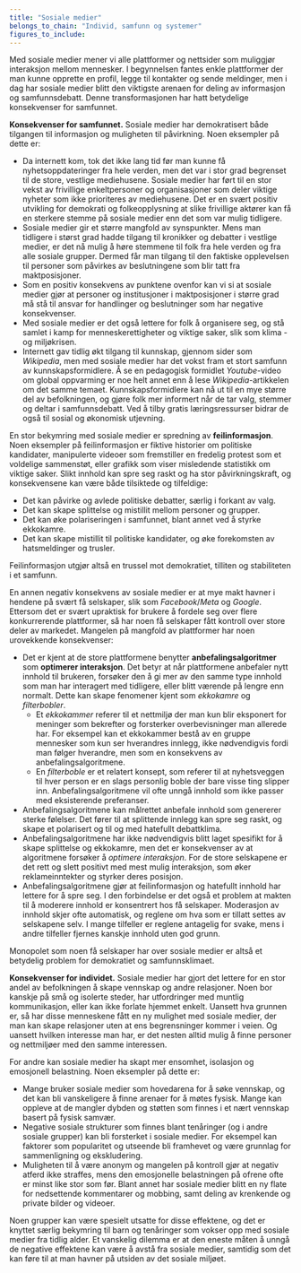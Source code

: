 ```yaml
---
title: "Sosiale medier"
belongs_to_chain: "Individ, samfunn og systemer"
figures_to_include:
---
```


Med sosiale medier mener vi alle plattformer og nettsider som muliggjør interaksjon mellom mennesker. I begynnelsen fantes enkle plattformer der man kunne opprette en profil, legge til kontakter og sende meldinger, men i dag har sosiale medier blitt den viktigste arenaen for deling av informasjon og samfunnsdebatt. Denne transformasjonen har hatt betydelige konsekvenser for samfunnet. 

**Konsekvenser for samfunnet.** Sosiale medier har demokratisert både tilgangen til informasjon og muligheten til påvirkning. Noen eksempler på dette er: 

* Da internett kom, tok det ikke lang tid før man kunne få nyhetsoppdateringer fra hele verden, men det var i stor grad begrenset til de store, vestlige mediehusene. Sosiale medier har ført til en stor vekst av frivillige enkeltpersoner og organisasjoner som deler viktige nyheter som ikke prioriteres av mediehusene. Det er en svært positiv utvikling for demokrati og folkeopplysning at slike frivillige aktører kan få en sterkere stemme på sosiale medier enn det som var mulig tidligere. 
* Sosiale medier gir et større mangfold av synspunkter. Mens man tidligere i størst grad hadde tilgang til kronikker og debatter i vestlige medier, er det nå mulig å høre stemmene til folk fra hele verden og fra alle sosiale grupper. Dermed får man tilgang til den faktiske opplevelsen til personer som påvirkes av beslutningene som blir tatt fra maktposisjoner. 
* Som en positiv konsekvens av punktene ovenfor kan vi si at sosiale medier gjør at personer og institusjoner i maktposisjoner i større grad må stå til ansvar for handlinger og beslutninger som har negative konsekvenser. 
* Med sosiale medier er det også lettere for folk å organisere seg, og stå samlet i kamp for menneskerettigheter og viktige saker, slik som klima -og miljøkrisen. 
* Internett gav tidlig økt tilgang til kunnskap, gjennom sider som *Wikipedia*, men med sosiale medier har det vokst fram et stort samfunn av kunnskapsformidlere. Å se en pedagogisk formidlet *Youtube*-video om global oppvarming er noe helt annet enn å lese *Wikipedia*-artikkelen om det samme temaet. Kunnskapsformidlere kan nå ut til en mye større del av befolkningen, og gjøre folk mer informert når de tar valg, stemmer og deltar i samfunnsdebatt. Ved å tilby gratis læringsressurser bidrar de også til sosial og økonomisk utjevning.  

En stor bekymring med sosiale medier er spredning av **feilinformasjon**. Noen eksempler på feilinformasjon er fiktive historier om politiske kandidater, manipulerte videoer som fremstiller en fredelig protest som et voldelige sammenstøt, eller grafikk som viser misledende statistikk om viktige saker. Slikt innhold kan spre seg raskt og ha stor påvirkningskraft, og konsekvensene kan være både tilsiktede og tilfeldige: 

- Det kan påvirke og avlede politiske debatter, særlig i forkant av valg.
- Det kan skape splittelse og mistillit mellom personer og grupper.
- Det kan øke polariseringen i samfunnet, blant annet ved å styrke ekkokamre. 
- Det kan skape mistillit til politiske kandidater, og øke forekomsten av hatsmeldinger og trusler. 

Feilinformasjon utgjør altså en trussel mot demokratiet, tilliten og stabiliteten i et samfunn. 

En annen negativ konsekvens av sosiale medier er at mye makt havner i hendene på svært få selskaper, slik som *Facebook*/*Meta* og *Google*. Ettersom det er svært upraktisk for brukere å fordele seg over flere konkurrerende plattformer, så har noen få selskaper fått kontroll over store deler av markedet. Mangelen på mangfold av plattformer har noen urovekkende konsekvenser: 

* Det er kjent at de store plattformene benytter **anbefalingsalgoritmer** som **optimerer interaksjon**. Det betyr at når plattformene anbefaler nytt innhold til brukeren, forsøker den å gi mer av den samme type innhold som man har interagert med tidligere, eller blitt værende på lengre enn normalt. Dette kan skape fenomener kjent som *ekkokamre* og *filterbobler*.
    * Et *ekkokammer* referer til et nettmiljø der man kun blir eksponert for meninger som bekrefter og forsterker overbevisninger man allerede har. For eksempel kan et ekkokammer bestå av en gruppe mennesker som kun ser hverandres innlegg, ikke nødvendigvis fordi man følger hverandre, men som en konsekvens av anbefalingsalgoritmene. 
    * En *filterboble* er et relatert konsept, som referer til at nyhetsveggen til hver person er en slags personlig boble der bare visse ting slipper inn. Anbefalingsalgoritmene vil ofte unngå innhold som ikke passer med eksisterende preferanser. 
* Anbefalingsalgoritmene kan målrettet anbefale innhold som genererer sterke følelser. Det fører til at splittende innlegg  kan spre seg raskt, og skape et polarisert og til og med hatefullt debattklima.
* Anbefalingsalgoritmene har ikke nødvendigvis blitt laget spesifikt for å skape splittelse og ekkokamre, men det er konsekvenser av at algoritmene forsøker å *optimere interaksjon*. For de store selskapene er det rett og slett positivt med mest mulig interaksjon, som øker reklameinntekter og styrker deres posisjon.
*  Anbefalingsalgoritmene gjør at feilinformasjon og hatefullt innhold har lettere for å spre seg. I den forbindelse er det også et problem at makten til å moderere innhold er konsentrert hos få selskaper. Moderasjon av innhold skjer ofte automatisk, og reglene om hva som er tillatt settes av selskapene selv. I mange tilfeller er reglene antagelig for svake, mens i andre tilfeller fjernes kanskje innhold uten god grunn. 

Monopolet som noen få selskaper har over sosiale medier er altså et betydelig problem for demokratiet og samfunnsklimaet. 

**Konsekvenser for individet.** Sosiale medier har gjort det lettere for en stor andel av befolkningen å skape vennskap og andre relasjoner. Noen bor kanskje på små og isolerte steder, har utfordringer med muntlig kommunikasjon, eller kan ikke forlate hjemmet enkelt. Uansett hva grunnen er, så har disse menneskene fått en ny mulighet med sosiale medier, der man kan skape relasjoner uten at ens begrensninger kommer i veien. Og uansett hvilken interesse man har, er det nesten alltid mulig å finne personer og nettmiljøer med den samme interessen. 

For andre kan sosiale medier ha skapt mer ensomhet, isolasjon og emosjonell belastning. Noen eksempler på dette er:

- Mange bruker sosiale medier som hovedarena for å søke vennskap, og det kan bli vanskeligere å finne arenaer for å møtes fysisk. Mange kan oppleve at de mangler dybden og støtten som finnes i et nært vennskap basert på fysisk samvær. 
- Negative sosiale strukturer som finnes blant tenåringer (og i andre sosiale grupper) kan bli forsterket i sosiale medier. For eksempel kan faktorer som popularitet og utseende bli framhevet og være grunnlag for sammenligning og ekskludering.
- Muligheten til å være anonym og mangelen på kontroll gjør at negativ atferd ikke straffes, mens den emosjonelle belastningen på ofrene ofte er minst like stor som før. Blant annet har sosiale medier blitt en ny flate for nedsettende kommentarer og mobbing, samt deling av krenkende og private bilder og videoer.

Noen grupper kan være spesielt utsatte for disse effektene, og det er knyttet særlig bekymring til barn og tenåringer som vokser opp med sosiale medier fra tidlig alder. Et vanskelig dilemma er at den eneste måten å unngå de negative effektene kan være å avstå fra sosiale medier, samtidig som det kan føre til at man havner på utsiden av det sosiale miljøet.

